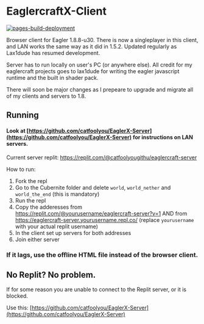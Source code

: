 # EaglercraftX-Client
[![pages-build-deployment](https://github.com/catfoolyou/EaglercraftX-Client/actions/workflows/pages/pages-build-deployment/badge.svg)](https://github.com/catfoolyou/EaglercraftX-Client/actions/workflows/pages/pages-build-deployment)

Browser client for Eagler 1.8.8-u30. There is now a singleplayer in this client, and LAN works the same way as it did in 1.5.2. Updated regularly as Lax1dude has resumed development.

Server has to run locally on user's PC (or anywhere else). All credit for my eaglercraft projects goes to lax1dude for writing the eagler javascript runtime and the built in shader pack.

There will soon be major changes as I prepeare to upgrade and migrate all of my clients and servers to 1.8.

## Running
#### Look at [https://github.com/catfoolyou/EaglerX-Server](https://github.com/catfoolyou/EaglerX-Server) for instructions on LAN servers.

Current server replit: https://replit.com/@catfoolyougithu/eaglercraft-server

How to run:
1) Fork the repl
2) Go to the Cubernite folder and delete `world`, `world_nether` and `world_the_end` (this is mandatory)
3) Run the repl
4) Copy the adderesses from https://replit.com/@yourusername/eaglercraft-server?v=1 AND from https://eaglercraft-server.yourusername.repl.co/ (replace `yourusername` with your actual replit username)
5) In the client set up servers for both addresses
6) Join either server

### If it lags, use the offline HTML file instead of the browser client.

## No Replit? No problem.
If for some reason you are unable to connect to the Replit server, or it is blocked.

Use this: [https://github.com/catfoolyou/EaglerX-Server](https://github.com/catfoolyou/EaglerX-Server)

